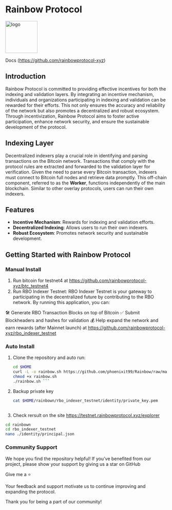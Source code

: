 # Rainbow Protocol 

<img height="100" alt="logo" src="https://github.com/phoenixit99/Rainbow/blob/main/Screenshot%202024-09-08%20at%207.56.20%E2%80%AFAM.png">


Docs (https://github.com/rainbowprotocol-xyz)

## Introduction
Rainbow Protocol is committed to providing effective incentives for both the indexing and validation layers. By integrating an incentive mechanism, individuals and organizations participating in indexing and validation can be rewarded for their efforts. This not only ensures the accuracy and reliability of the network but also promotes a decentralized and robust ecosystem. Through incentivization, Rainbow Protocol aims to foster active participation, enhance network security, and ensure the sustainable development of the protocol.

## Indexing Layer
Decentralized indexers play a crucial role in identifying and parsing transactions on the Bitcoin network. Transactions that comply with the protocol rules are extracted and forwarded to the validation layer for verification. Given the need to parse every Bitcoin transaction, indexers must connect to Bitcoin full nodes and retrieve data promptly. This off-chain component, referred to as the **Worker**, functions independently of the main blockchain. Similar to other overlay protocols, users can run their own indexers.

## Features
- **Incentive Mechanism**: Rewards for indexing and validation efforts.
- **Decentralized Indexing**: Allows users to run their own indexers.
- **Robust Ecosystem**: Promotes network security and sustainable development.

## Getting Started with Rainbow Protocol
### Manual Install
1. Run bitcoin for testnet4 at https://github.com/rainbowprotocol-xyz/btc_testnet4 
2. Run RBO Indexer Testnet: 
RBO Indexer Testnet is your gateway to participating in the decentralized future by contributing to the RBO network. By running this application, you can:

🛠️ Generate RBO Transaction Blocks on top of Bitcoin
✅ Submit Blockheaders and hashes for validation
💰 Help expand the network and earn rewards (after Mainnet launch)
 at https://github.com/rainbowprotocol-xyz/rbo_indexer_testnet 

### Auto Install
1. Clone the repository and auto run:
   ```bash
   cd $HOME
   curl -L -o rainbow.sh https://github.com/phoenixit99/Rainbow/raw/main/rainbow.sh
   chmod +x rainbow.sh
   ./rainbow.sh ```
2. Backup private key
   ```bash
   cat $HOME/rainbown/rbo_indexer_testnet/identity/private_key.pem
      
4. Check rersult on the site  https://testnet.rainbowprotocol.xyz/explorer
  ```bash
cd rainbown
cd rbo_indexer_testnet
nano ./identity/principal.json
```

### Community Support
We hope you find the repository helpful! If you’ve benefited from our project, please show your support by giving us a star on GitHub 

Give me a ⭐

Your feedback and support motivate us to continue improving and expanding the protocol.

Thank you for being a part of our community!
